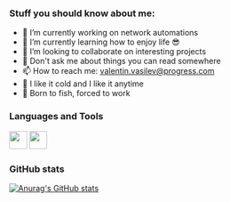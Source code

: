 ### Stuff you should know about me:

- 🔭 I’m currently working on network automations
- 🌱 I’m currently learning how to enjoy life :sunglasses:
- 👯 I’m looking to collaborate on interesting projects
- 💬 Don't ask me about things you can read somewhere
- 📫 How to reach me: valentin.vasilev@progress.com
- :beer: I like it cold and I like it anytime
- :fishing_pole_and_fish: Born to fish, forced to work

### Languages and Tools

<img height="32" width="32" src="https://cdn.jsdelivr.net/npm/simple-icons@v6/icons/vscode.svg" />
<img height="32" width="32" src="https://cdn.jsdelivr.net/npm/simple-icons@v6/icons/python.svg" />

### GitHub stats

[![Anurag's GitHub stats](https://github-readme-stats.vercel.app/api?username=valentin-vasilev&count_private=true&show_icons=true&include_all_commits=true)](https://github.com/anuraghazra/github-readme-stats)
